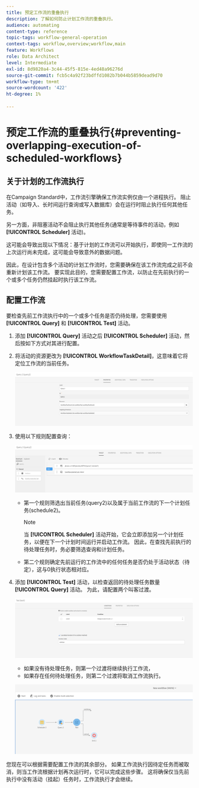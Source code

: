 ```yaml
---
title: 预定工作流的重叠执行
description: 了解如何防止计划工作流的重叠执行。
audience: automating
content-type: reference
topic-tags: workflow-general-operation
context-tags: workflow,overview;workflow,main
feature: Workflows
role: Data Architect
level: Intermediate
exl-id: 8d9820a4-3c44-45f5-815e-4ed48a96276d
source-git-commit: fcb5c4a92f23bdffd1082b7b044b5859dead9d70
workflow-type: tm+mt
source-wordcount: '422'
ht-degree: 1%

---
```


# 预定工作流的重叠执行{#preventing-overlapping-execution-of-scheduled-workflows}

## 关于计划的工作流执行

在Campaign Standard中，工作流引擎确保工作流实例仅由一个进程执行。 阻止活动（如导入、长时间运行查询或写入数据库）会在运行时阻止执行任何其他任务。

另一方面，非阻塞活动不会阻止执行其他任务(通常是等待事件的活动，例如 **[!UICONTROL Scheduler]** 活动)。

这可能会导致出现以下情况：基于计划的工作流可以开始执行，即使同一工作流的上次运行尚未完成，这可能会导致意外的数据问题。

因此，在设计包含多个活动的计划工作流时，您需要确保在该工作流完成之前不会重新计划该工作流。 要实现此目的，您需要配置工作流，以防止在先前执行的一个或多个任务仍然挂起时执行该工作流。

## 配置工作流

要检查先前工作流执行中的一个或多个任务是否仍待处理，您需要使用 **[!UICONTROL Query]** 和 **[!UICONTROL Test]** 活动。

1. 添加 **[!UICONTROL Query]** 活动之后 **[!UICONTROL Scheduler]** 活动，然后按如下方式对其进行配置。

1. 将活动的资源更改为 **[!UICONTROL WorkflowTaskDetail]**，这意味着它将定位工作流的当前任务。

   ![](assets/scheduled-wkf-resource.png)

1. 使用以下规则配置查询：

   ![](assets/scheduled-wkf-query.png)

   * 第一个规则筛选出当前任务(query2)以及属于当前工作流的下一个计划任务(schedule2)。

      >[!NOTE]
      >
      >当 **[!UICONTROL Scheduler]** 活动开始，它会立即添加另一个计划任务，以便在下一个计划时间运行并启动工作流。 因此，在查找先前执行的待处理任务时，务必要筛选查询和计划任务。

   * 第二个规则确定先前运行的工作流中的任何任务是否仍处于活动状态（待定），这与0执行状态相对应。

1. 添加 **[!UICONTROL Test]** 活动，以检查返回的待处理任务数量 **[!UICONTROL Query]** 活动。 为此，请配置两个叫客过渡。

   ![](assets/scheduled-wkf-test.png)

   * 如果没有待处理任务，则第一个过渡将继续执行工作流，
   * 如果存在任何待处理任务，则第二个过渡将取消工作流执行。

   ![](assets/scheduled-wkf-workflow.png)

您现在可以根据需要配置工作流的其余部分。 如果工作流执行因待定任务而被取消，则当工作流根据计划再次运行时，它可以完成这些步骤。 这将确保仅当先前执行中没有活动（挂起）任务时，工作流执行才会继续。
